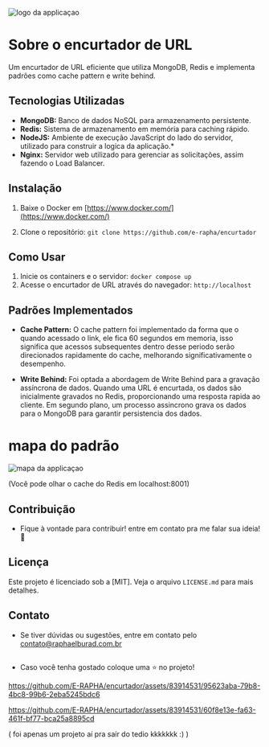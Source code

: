 ![logo da applicaçao](https://i.imgur.com/awfflBS.png)
# Sobre o encurtador de URL

Um encurtador de URL eficiente que utiliza MongoDB, Redis e implementa padrões como cache pattern e write behind.

## Tecnologias Utilizadas
- **MongoDB:** Banco de dados NoSQL para armazenamento persistente.
- **Redis:** Sistema de armazenamento em memória para caching rápido.
- **NodeJS:** Ambiente de execução JavaScript do lado do servidor, utilizado para construir a logica da aplicação.* 
- **Nginx:** Servidor web utilizado para gerenciar as solicitações, assim fazendo o Load Balancer.

## Instalação

1.   Baixe o Docker em [https://www.docker.com/](https://www.docker.com/)





2. Clone o repositório: `git clone https://github.com/e-rapha/encurtador`






## Como Usar

1. Inicie os containers e o servidor: `docker compose up`
2. Acesse o encurtador de URL através do navegador: `http://localhost`

## Padrões Implementados
- **Cache Pattern:** O cache pattern foi implementado da forma que o quando acessado o link, ele fica 60 segundos em memoria, isso significa que acessos subsequentes dentro desse periodo serão direcionados rapidamente do cache, melhorando significativamente o desempenho.


- **Write Behind:** Foi optada a abordagem de Write Behind para a gravação assíncrona de dados. Quando uma URL é encurtada, os dados são inicialmente gravados no Redis, proporcionando uma resposta rapida ao cliente. Em segundo plano, um processo assincrono grava os dados para o MongoDB para garantir persistencia dos dados.

# mapa do padrão
![mapa da applicaçao](https://i.imgur.com/jNvwwxI.png)

(Você pode olhar o cache do Redis em localhost:8001)


## Contribuição
- Fique à vontade para contribuir! entre em contato pra me falar sua ideia!👀

## Licença
Este projeto é licenciado sob a [MIT]. Veja o arquivo `LICENSE.md` para mais detalhes.

## Contato

- Se tiver dúvidas ou sugestões, entre em contato pelo contato@raphaelburad.com.br


##

- Caso você tenha gostado coloque uma ⭐  no projeto!




https://github.com/E-RAPHA/encurtador/assets/83914531/95623aba-79b8-4bc8-99b6-2eba5245bdc6



https://github.com/E-RAPHA/encurtador/assets/83914531/60f8e13e-fa63-461f-bf77-bca25a8895cd






( foi apenas um projeto aí pra sair do tedio kkkkkkk :) )









